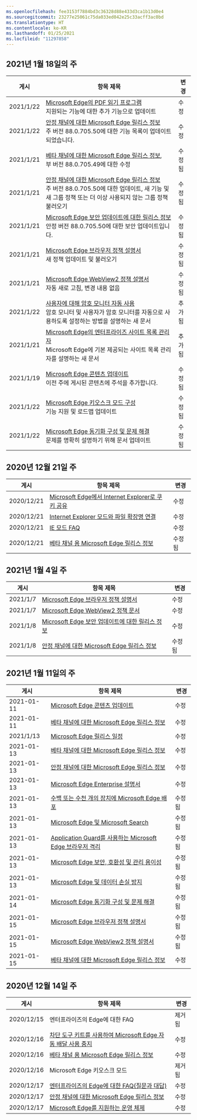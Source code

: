 ```yaml
---
ms.openlocfilehash: fee3153f7884bd3c36328d88e433d3ca1b13d0e4
ms.sourcegitcommit: 23277e25061c75da033ed042e25c33acff3ac0bd
ms.translationtype: HT
ms.contentlocale: ko-KR
ms.lasthandoff: 01/25/2021
ms.locfileid: "11297858"
---
```

<!-- This file is generated automatically each week. Changes made to this file will be overwritten.-->

## 2021년 1월 18일의 주


| 게시 |항목 제목 | 변경 |
|------|------------|--------|
| 2021/1/22 | [Microsoft Edge의 PDF 읽기 프로그램](/DeployEdge/microsoft-edge-pdf)<br>지원되는 기능에 대한 추가 기능으로 업데이트 | 수정 |
| 2021/1/22 | [안정 채널에 대한 Microsoft Edge 릴리스 정보](/DeployEdge/microsoft-edge-relnote-stable-channel)<br>주 버전 88.0.705.50에 대한 기능 목록이 업데이트되었습니다. | 수정 |
| 2021/1/21 | [베타 채널에 대한 Microsoft Edge 릴리스 정보](/DeployEdge/microsoft-edge-relnote-beta-channel),<br>부 버전 88.0.705.49에 대한 수정| 수정됨 |
| 2021/1/21 | [안정 채널에 대한 Microsoft Edge 릴리스 정보](/DeployEdge/microsoft-edge-relnote-stable-channel)<br>주 버전 88.0.705.50에 대한 업데이트, 새 기능 및 새 그룹 정책 또는 더 이상 사용되지 않는 그룹 정책 불러오기| 수정됨 |
| 2021/1/21 | [Microsoft Edge 보안 업데이트에 대한 릴리스 정보](/DeployEdge/microsoft-edge-relnotes-security)<br>안정 버전 88.0.705.50에 대한 보안 업데이트입니다.  | 수정됨 |
| 2021/1/21 | [Microsoft Edge 브라우저 정책 설명서](/DeployEdge/microsoft-edge-policies)<br>새 정책 업데이트 및 불러오기| 수정됨 |
| 2021/1/21 | [Microsoft Edge WebView2 정책 설명서](/DeployEdge/microsoft-edge-webview-policies)<br>자동 새로 고침, 변경 내용 없음 | 수정됨 |
| 2021/1/22 | [사용자에 대해 암호 모니터 자동 사용](/DeployEdge/microsoft-edge-security-password-monitor)<br>암호 모니터 및 사용자가 암호 모니터를 자동으로 사용하도록 설정하는 방법을 설명하는 새 문서 | 추가됨 |
| 2021/1/21 | [Microsoft Edge의 엔터프라이즈 사이트 목록 관리자 ](/DeployEdge/edge-ie-mode-site-list-manager)<br>Microsoft Edge에 기본 제공되는 사이트 목록 관리자를 설명하는 새 문서 | 추가됨 |
| 2021/1/19 | [Microsoft Edge 콘텐츠 업데이트](/DeployEdge/microsoft-edge-content-updates)<br>이전 주에 게시된 콘텐츠에 주석을 추가합니다. | 수정됨 |
| 2021/1/22 | [Microsoft Edge 키오스크 모드 구성](/DeployEdge/microsoft-edge-configure-kiosk-mode)<br>기능 지원 및 로드맵 업데이트 | 수정됨 |
| 2021/1/22 | [Microsoft Edge 동기화 구성 및 문제 해결](/DeployEdge/microsoft-edge-enterprise-sync)<br>문제를 명확히 설명하기 위해 문서 업데이트 | 수정됨 |


## 2020년 12월 21일 주


| 게시 |항목 제목 | 변경 |
|------|------------|--------|
| 2020/12/21 | [Microsoft Edge에서 Internet Explorer로 쿠키 공유](/DeployEdge/edge-ie-mode-add-guidance-cookieshare) | 수정 |
| 2020/12/21 | [Internet Explorer 모드와 파일 확장명 연결](/DeployEdge/edge-ie-mode-add-guidance-filetype-associations) | 수정 |
| 2020/12/21 | [IE 모드 FAQ](/DeployEdge/edge-ie-mode-faq) | 수정 |
| 2020/12/21 | [베타 채널 용 Microsoft Edge 릴리스 정보](/DeployEdge/microsoft-edge-relnote-beta-channel) | 수정됨 |


## 2021년 1월 4일 주


| 게시 |항목 제목 | 변경 |
|------|------------|--------|
| 2021/1/7 | [Microsoft Edge 브라우저 정책 설명서](/DeployEdge/microsoft-edge-policies) | 수정 |
| 2021/1/7 | [Microsoft Edge WebView2 정책 문서](/DeployEdge/microsoft-edge-webview-policies) | 수정 |
| 2021/1/8 | [Microsoft Edge 보안 업데이트에 대한 릴리스 정보](/DeployEdge/microsoft-edge-relnotes-security) | 수정 |
| 2021/1/8 | [안정 채널에 대한 Microsoft Edge 릴리스 정보](/DeployEdge/microsoft-edge-relnote-stable-channel) | 수정됨 |


## 2021년 1월 11일의 주


| 게시 |항목 제목 | 변경 |
|------|------------|--------|
| 2021-01-11 | [Microsoft Edge 콘텐츠 업데이트](/DeployEdge/microsoft-edge-content-updates) | 수정 |
| 2021-01-11 | [베타 채널에 대한 Microsoft Edge 릴리스 정보](/DeployEdge/microsoft-edge-relnote-beta-channel) | 수정 |
| 2021/1/13 | [Microsoft Edge 릴리스 일정](/DeployEdge/microsoft-edge-release-schedule) | 수정 |
| 2021-01-13 | [베타 채널에 대한 Microsoft Edge 릴리스 정보](/DeployEdge/microsoft-edge-relnote-beta-channel) | 수정 |
| 2021-01-13 | [안정 채널에 대한 Microsoft Edge 릴리스 정보](/DeployEdge/microsoft-edge-relnote-stable-channel) | 수정 |
| 2021-01-13 | [Microsoft Edge Enterprise 설명서](/DeployEdge/index) | 수정 |
| 2021-01-13 | [수백 또는 수천 개의 장치에 Microsoft Edge 배포](/DeployEdge/microsoft-edge-video-deploy) | 수정됨 |
| 2021-01-13 | [Microsoft Edge 및 Microsoft Search](/DeployEdge/microsoft-edge-video-search) | 수정됨 |
| 2021-01-13 | [Application Guard를 사용하는 Microsoft Edge 브라우저 격리](/DeployEdge/microsoft-edge-video-security-application-guard) | 수정됨 |
| 2021-01-13 | [Microsoft Edge 보안, 호환성 및 관리 용이성](/DeployEdge/microsoft-edge-video-security-compatibility-manageability) | 수정됨 |
| 2021-01-13 | [Microsoft Edge 및 데이터 손실 방지](/DeployEdge/microsoft-edge-video-security-dlp) | 수정됨 |
| 2021-01-14 | [Microsoft Edge 동기화 구성 및 문제 해결](/DeployEdge/microsoft-edge-enterprise-sync) | 수정됨 |
| 2021-01-15 | [Microsoft Edge 브라우저 정책 설명서](/DeployEdge/microsoft-edge-policies) | 수정됨 |
| 2021-01-15 | [Microsoft Edge WebView2 정책 설명서](/DeployEdge/microsoft-edge-webview-policies) | 수정됨 |
| 2021-01-15 | [베타 채널에 대한 Microsoft Edge 릴리스 정보](/DeployEdge/microsoft-edge-relnote-beta-channel) | 수정 |


## 2020년 12월 14일 주


| 게시 |항목 제목 | 변경 |
|------|------------|--------|
| 2020/12/15 | 엔터프라이즈의 Edge에 대한 FAQ | 제거됨 |
| 2020/12/16 | [차단 도구 키트를 사용하여 Microsoft Edge 자동 배달 사용 중지](/DeployEdge/microsoft-edge-blocker-toolkit) | 수정 |
| 2020/12/16 | [베타 채널 용 Microsoft Edge 릴리스 정보](/DeployEdge/microsoft-edge-relnote-beta-channel) | 수정 |
| 2020/12/16 | Microsoft Edge 키오스크 모드 | 제거됨 |
| 2020/12/17 | [엔터프라이즈의 Edge에 대한 FAQ(질문과 대답)](/DeployEdge/faqs-edge-in-the-enterprise) | 수정 |
| 2020/12/17 | [안정 채널에 대한 Microsoft Edge 릴리스 정보](/DeployEdge/microsoft-edge-relnote-stable-channel) | 수정 |
| 2020/12/17 | [Microsoft Edge를 지원하는 운영 체제](/DeployEdge/microsoft-edge-supported-operating-systems) | 수정 |
